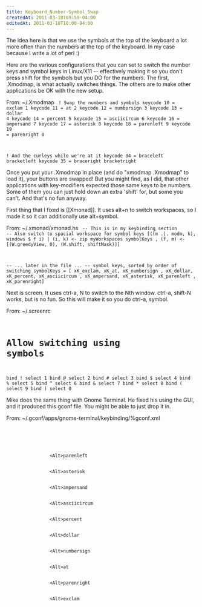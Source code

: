 ```yaml
---
title: Keyboard_Number-Symbol_Swap
createdAt: 2011-03-18T09:59-04:00
editedAt: 2011-03-18T10:00-04:00
---
```


The idea here is that we use the symbols at the top of the keyboard a lot more often than the numbers at the top of the keyboard. In my case because I write a lot of perl :)

Here are the various configurations that you can set to switch the number keys and symbol keys in Linux/X11 -- effectively making it so you don't press shift for the symbols but you DO for the numbers. The first, .Xmodmap, is what actually switches things. The others are to make other applications be OK with the new setup.

From: ~/.Xmodmap
<code>
! Swap the numbers and symbols
keycode  10 = exclam 1
keycode  11 = at 2
keycode  12 = numbersign 3
keycode  13 = dollar 4
keycode  14 = percent 5
keycode  15 = asciicircum 6
keycode  16 = ampersand 7
keycode  17 = asterisk 8
keycode  18 = parenleft 9
keycode  19 = parenright 0

! And the curleys while we're at it
keycode  34 = braceleft bracketleft
keycode  35 = braceright bracketright
</code>

Once you put your .Xmodmap in place (and do "xmodmap .Xmodmap" to load it), your buttons are swapped! But you might find, as I did, that other applications with key-modifiers expected those same keys to be numbers. Some of them you can just hold down an extra 'shift' for, but some you can't. And that's no fun anyway.

First thing that I fixed is [[Xmonad]]. It uses alt+n to switch workspaces, so I made it so it can additionally use alt+symbol.

From: ~/.xmonad/xmonad.hs
<code>
-- This is in my keybinding section
-- Also switch to spacial workspace for symbol keys
[((m .|. modm, k), windows $ f i)
    | (i, k) <- zip myWorkspaces symbolKeys
    , (f, m) <- [(W.greedyView, 0), (W.shift, shiftMask)]]

-- ... later in the file ...
-- symbol keys, sorted by order of switching
symbolKeys = [ xK_exclam, xK_at, xK_numbersign
             , xK_dollar, xK_percent, xK_asciicircum
             , xK_ampersand,  xK_asterisk,  xK_parenleft
             , xK_parenright]
</code>

Next is screen. It uses ctrl-a, N to switch to the Nth window. ctrl-a, shift-N works, but is no fun. So this will make it so you do ctrl-a, symbol.

From: ~/.screenrc
<code>
# Allow switching using symbols
bind ! select 1
bind @ select 2
bind \# select 3
bind $ select 4
bind % select 5
bind \^ select 6
bind & select 7
bind * select 8
bind ( select 9
bind ) select 0
</code>

Mike does the same thing with Gnome Terminal. He fixed his using the GUI, and it produced this gconf file. You might be able to just drop it in.

From: ~/.gconf/apps/gnome-terminal/keybinding/%gconf.xml
<code>
<?xml version="1.0"?>
<gconf>
        <entry name="switch_to_tab_9" mtime="1300280884" type="string">
                <stringvalue>&lt;Alt&gt;parenleft</stringvalue>
        </entry>
        <entry name="switch_to_tab_8" mtime="1300280880" type="string">
                <stringvalue>&lt;Alt&gt;asterisk</stringvalue>
        </entry>
        <entry name="switch_to_tab_7" mtime="1300280878" type="string">
                <stringvalue>&lt;Alt&gt;ampersand</stringvalue>
        </entry>
        <entry name="switch_to_tab_6" mtime="1300280876" type="string">
                <stringvalue>&lt;Alt&gt;asciicircum</stringvalue>
        </entry>
        <entry name="switch_to_tab_5" mtime="1300280873" type="string">
                <stringvalue>&lt;Alt&gt;percent</stringvalue>
        </entry>
        <entry name="switch_to_tab_4" mtime="1300280871" type="string">
                <stringvalue>&lt;Alt&gt;dollar</stringvalue>
        </entry>
        <entry name="switch_to_tab_3" mtime="1300280867" type="string">
                <stringvalue>&lt;Alt&gt;numbersign</stringvalue>
        </entry>
        <entry name="switch_to_tab_2" mtime="1300280865" type="string">
                <stringvalue>&lt;Alt&gt;at</stringvalue>
        </entry>
        <entry name="switch_to_tab_10" mtime="1300280859" type="string">
                <stringvalue>&lt;Alt&gt;parenright</stringvalue>
        </entry>
        <entry name="switch_to_tab_1" mtime="1300280849" type="string">
                <stringvalue>&lt;Alt&gt;exclam</stringvalue>
        </entry>
</gconf>
</code>


